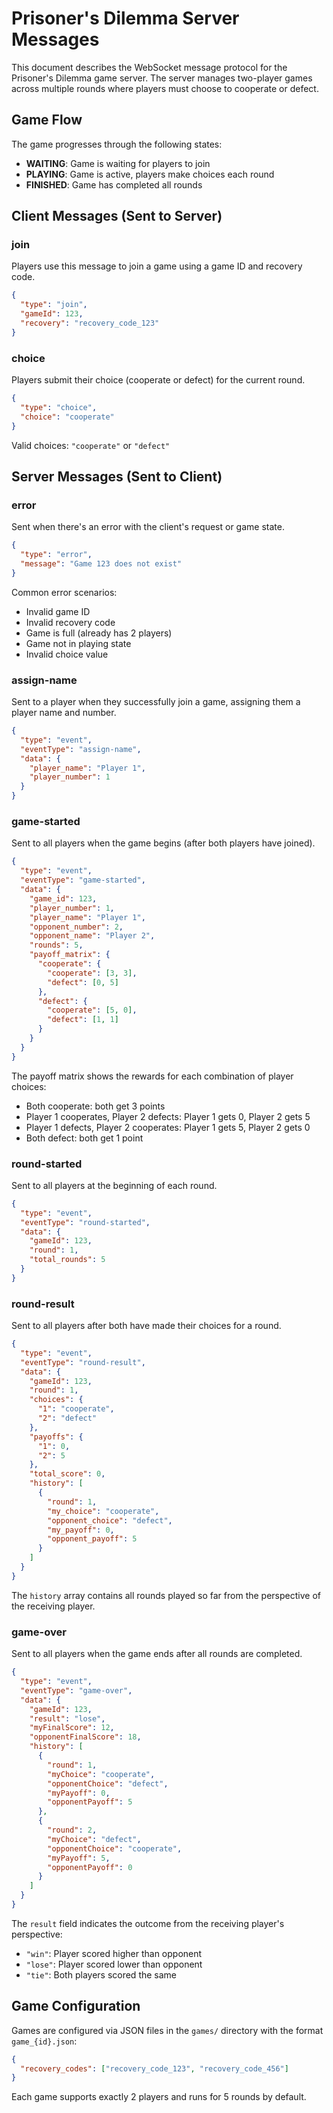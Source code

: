 # Prisoner's Dilemma Server Messages

This document describes the WebSocket message protocol for the Prisoner's Dilemma game server. The server manages two-player games across multiple rounds where players must choose to cooperate or defect.

## Game Flow

The game progresses through the following states:

- **WAITING**: Game is waiting for players to join
- **PLAYING**: Game is active, players make choices each round
- **FINISHED**: Game has completed all rounds

## Client Messages (Sent to Server)

### join

Players use this message to join a game using a game ID and recovery code.

```json
{
  "type": "join",
  "gameId": 123,
  "recovery": "recovery_code_123"
}
```

### choice

Players submit their choice (cooperate or defect) for the current round.

```json
{
  "type": "choice",
  "choice": "cooperate"
}
```

Valid choices: `"cooperate"` or `"defect"`

## Server Messages (Sent to Client)

### error

Sent when there's an error with the client's request or game state.

```json
{
  "type": "error",
  "message": "Game 123 does not exist"
}
```

Common error scenarios:

- Invalid game ID
- Invalid recovery code
- Game is full (already has 2 players)
- Game not in playing state
- Invalid choice value

### assign-name

Sent to a player when they successfully join a game, assigning them a player name and number.

```json
{
  "type": "event",
  "eventType": "assign-name",
  "data": {
    "player_name": "Player 1",
    "player_number": 1
  }
}
```

### game-started

Sent to all players when the game begins (after both players have joined).

```json
{
  "type": "event",
  "eventType": "game-started",
  "data": {
    "game_id": 123,
    "player_number": 1,
    "player_name": "Player 1",
    "opponent_number": 2,
    "opponent_name": "Player 2",
    "rounds": 5,
    "payoff_matrix": {
      "cooperate": {
        "cooperate": [3, 3],
        "defect": [0, 5]
      },
      "defect": {
        "cooperate": [5, 0],
        "defect": [1, 1]
      }
    }
  }
}
```

The payoff matrix shows the rewards for each combination of player choices:

- Both cooperate: both get 3 points
- Player 1 cooperates, Player 2 defects: Player 1 gets 0, Player 2 gets 5
- Player 1 defects, Player 2 cooperates: Player 1 gets 5, Player 2 gets 0
- Both defect: both get 1 point

### round-started

Sent to all players at the beginning of each round.

```json
{
  "type": "event",
  "eventType": "round-started",
  "data": {
    "gameId": 123,
    "round": 1,
    "total_rounds": 5
  }
}
```

### round-result

Sent to all players after both have made their choices for a round.

```json
{
  "type": "event",
  "eventType": "round-result",
  "data": {
    "gameId": 123,
    "round": 1,
    "choices": {
      "1": "cooperate",
      "2": "defect"
    },
    "payoffs": {
      "1": 0,
      "2": 5
    },
    "total_score": 0,
    "history": [
      {
        "round": 1,
        "my_choice": "cooperate",
        "opponent_choice": "defect",
        "my_payoff": 0,
        "opponent_payoff": 5
      }
    ]
  }
}
```

The `history` array contains all rounds played so far from the perspective of the receiving player.

### game-over

Sent to all players when the game ends after all rounds are completed.

```json
{
  "type": "event",
  "eventType": "game-over",
  "data": {
    "gameId": 123,
    "result": "lose",
    "myFinalScore": 12,
    "opponentFinalScore": 18,
    "history": [
      {
        "round": 1,
        "myChoice": "cooperate",
        "opponentChoice": "defect",
        "myPayoff": 0,
        "opponentPayoff": 5
      },
      {
        "round": 2,
        "myChoice": "defect",
        "opponentChoice": "cooperate",
        "myPayoff": 5,
        "opponentPayoff": 0
      }
    ]
  }
}
```

The `result` field indicates the outcome from the receiving player's perspective:

- `"win"`: Player scored higher than opponent
- `"lose"`: Player scored lower than opponent
- `"tie"`: Both players scored the same

## Game Configuration

Games are configured via JSON files in the `games/` directory with the format `game_{id}.json`:

```json
{
  "recovery_codes": ["recovery_code_123", "recovery_code_456"]
}
```

Each game supports exactly 2 players and runs for 5 rounds by default.
